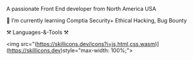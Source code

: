 

A passionate Front End developer from North America USA


🌱 I’m currently learning Comptia Security+ Ethical Hacking, Bug Bounty

⚒️ Languages-&-Tools ⚒️


<img src="(https://skillicons.dev/icons?i=js,html,css,wasm)](https://skillicons.dev)style="max-width: 100%;">
